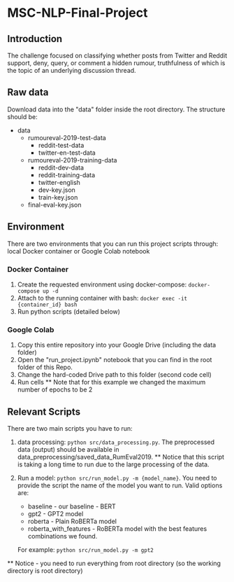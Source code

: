 # MSC-NLP-Final-Project
## Introduction
The challenge focused on classifying whether posts from Twitter and Reddit support, deny, query, or comment a hidden rumour, truthfulness of which is the topic of an underlying discussion thread. 

## Raw data
Download data into the "data" folder inside the root directory. 
The structure should be:
- data
    - rumoureval-2019-test-data
        - reddit-test-data
        - twitter-en-test-data
    - rumoureval-2019-training-data
        - reddit-dev-data
        - reddit-training-data
        - twitter-english
        - dev-key.json
        - train-key.json
    - final-eval-key.json

## Environment
There are two environments that you can run this project scripts through: local Docker container or Google Colab notebook 
### Docker Container
1. Create the requested environment using docker-compose: `docker-compose up -d`
2. Attach to the running container with bash: `docker exec -it {container_id} bash`
3. Run python scripts (detailed below)
### Google Colab
1. Copy this entire repository into your Google Drive (including the data folder)
2. Open the "run_project.ipynb" notebook that you can find in the root folder of this Repo.
3. Change the hard-coded Drive path to this folder (second code cell)
4. Run cells
** Note that for this example we changed the maximum number of epochs to be 2

## Relevant Scripts
There are two main scripts you have to run:
1. data processing: `python src/data_processing.py`. 
The preprocessed data (output) should be available in data_preprocessing/saved_data_RumEval2019.
** Notice that this script is taking a long time to run due to the large processing of the data.
2. Run a model: `python src/run_model.py -m {model_name}`. You need to provide the script the name of the model you want to run.
Valid options are:
    - baseline - our baseline - BERT
    - gpt2 - GPT2 model
    - roberta - Plain RoBERTa model
    - roberta_with_features - RoBERTa model with the best features combinations we found.

    For example: `python src/run_model.py -m gpt2`

** Notice - you need to run everything from root directory (so the working directory is root directory)